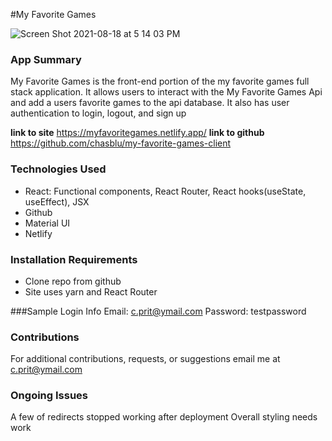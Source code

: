 #My Favorite Games

![Screen Shot 2021-08-18 at 5 14 03 PM](https://user-images.githubusercontent.com/83252426/129973159-db96ef39-01bc-40d0-9935-b21b245445aa.png)

### App Summary

My Favorite Games is the front-end portion of the my favorite games full stack application.  It allows users to interact with the My Favorite Games Api and add a users favorite games to the api database. It also has user authentication to login, logout, and sign up

**link to site** https://myfavoritegames.netlify.app/
**link to github** https://github.com/chasblu/my-favorite-games-client

### Technologies Used
- React: Functional components, React Router, React hooks(useState, useEffect), JSX 
- Github
- Material UI
- Netlify

### Installation Requirements
- Clone repo from github 
- Site uses yarn and React Router

###Sample Login Info
Email: c.prit@ymail.com
Password: testpassword

### Contributions

For additional contributions, requests, or suggestions email me at c.prit@ymail.com

### Ongoing Issues 
A few of redirects stopped working after deployment 
Overall styling needs work 





